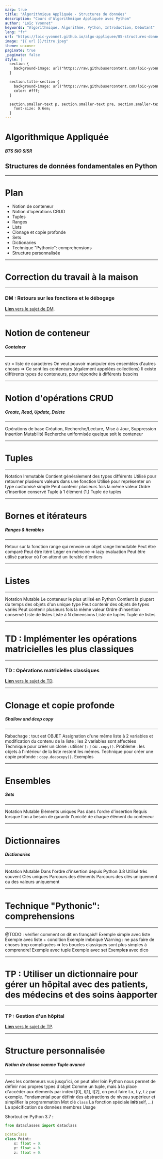 ```yaml
---
marp: true
title: "Algorithmique Appliquée - Structures de données"
description: "Cours d'Algorithmique Appliquée avec Python"
author: "Loïc Yvonnet"
keywords: "Algorithmique, Algorithme, Python, Introduction, Débutant"
lang: "fr"
url: "https://loic-yvonnet.github.io/algo-appliquee/05-structures-donnees/"
image: "{{ url }}/titre.jpeg"
theme: uncover
paginate: true
_paginate: false
style: |
  section {
    background-image: url("https://raw.githubusercontent.com/loic-yvonnet/algo-appliquee/master/assets/bg_normal.jpg");
  }

  section.title-section {
    background-image: url("https://raw.githubusercontent.com/loic-yvonnet/algo-appliquee/master/assets/bg_title.jpg");
    color: #fff;
  }

  section.smaller-text p, section.smaller-text pre, section.smaller-text ul, section.smaller-text table {
    font-size: 0.6em;
  }
---
```


<!-- _class: title-section -->

# <!--fit--> Algorithmique Appliquée

##### BTS SIO SISR

## Structures de données fondamentales en Python

---

# Plan

- Notion de conteneur
- Notion d'opérations CRUD
- Tuples
- Ranges
- Lists
- Clonage et copie profonde
- Sets
- Dictionaries
- Technique "Pythonic": comprehensions
- Structure personnalisée

---

<!-- _class: title-section -->

# <!--fit--> Correction du travail à la maison

---

### DM : Retours sur les fonctions et le débogage

[**Lien** vers le sujet de DM](../03-programmes-simples/dm-02.html).

---

<!-- _class: title-section -->

# <!--fit--> Notion de conteneur

##### Container

---

str = liste de caractères
On veut pouvoir manipuler des ensembles d'autres choses
=> Ce sont les conteneurs (également appelées collections)
Il existe différents types de conteneurs, pour répondre à différents besoins

---

<!-- _class: title-section -->

# <!--fit--> Notion d'opérations CRUD 

##### Create, Read, Update, Delete

---

Opérations de base
Création, Recherche/Lecture, Mise à Jour, Suppression
Insertion
Mutabilité
Recherche uniformisée quelque soit le conteneur

---

<!-- _class: title-section -->

# Tuples

---

Notation
Immutable
Contient généralement des types différents
Utilisé pour retourner plusieurs valeurs dans une fonction
Utilisé pour représenter un type customisé simple
Peut contenir plusieurs fois la même valeur
Ordre d'insertion conservé
Tuple à 1 élément (1,)
Tuple de tuples

---

<!-- _class: title-section -->

# <!--fit--> Bornes et itérateurs

##### Ranges & iterables

---

Retour sur la fonction range qui renvoie un objet range
Immutable
Peut être comparé
Peut être itéré
Léger en mémoire => lazy evaluation
Peut être utilisé partour où l'on attend un iterable d'entiers

---

<!-- _class: title-section -->

# Listes

---

Notation
Mutable
Le conteneur le plus utilisé en Python
Contient la plupart du temps des objets d'un unique type
Peut contenir des objets de types variés
Peut contenir plusieurs fois la même valeur
Ordre d'insertion conservé
Liste de listes
Liste à N dimensions
Liste de tuples
Tuple de listes

---

<!-- _class: title-section -->

# <!--fit--> TD : Implémenter les opérations matricielles les plus classiques

---

### TD : Opérations matricielles classiques

[**Lien** vers le sujet de TD](./td-03-op-matricielles.html).


---

<!-- _class: title-section -->

# <!--fit--> Clonage et copie profonde

##### Shallow and deep copy

---

Rabachage : tout est OBJET
Assignation d'une même liste à 2 variables et modification du contenu de la liste : les 2 variables sont affectées
Technique pour créer un clone : utiliser `[:]` ou `.copy()`.
Problème : les objets à l'intérieur de la liste restent les mêmes.
Technique pour créer une copie profonde : `copy.deepcopy()`.
Exemples

---

<!-- _class: title-section -->

# Ensembles

##### Sets

---

Notation
Mutable
Eléments uniques
Pas dans l'ordre d'insertion
Requis lorsque l'on a besoin de garantir l'unicité de chaque élément du conteneur

---

<!-- _class: title-section -->

# Dictionnaires

##### Dictionaries

---

Notation
Mutable
Dans l'ordre d'insertion depuis Python 3.8
Utilisé très souvent
Clés uniques
Parcours des éléments
Parcours des clés uniquement ou des valeurs uniquement

---

<!-- _class: title-section -->

# <!--fit--> Technique "Pythonic": comprehensions

---

@TODO : vérifier comment on dit en français!!
Exemple simple avec liste
Exemple avec liste + condition
Exemple imbriqué
Warning : ne pas faire de choses trop compliquées => les boucles classiques sont plus simples à comprendre!
Exemple avec tuple
Exemple avec set
Exemple**s** avec dico

---

<!-- _class: title-section -->

# TP : Utiliser un dictionnaire pour gérer un hôpital avec des patients, des médecins et des soins àapporter

---

### TP : Gestion d'un hôpital

[**Lien** vers le sujet de TP](./tp-08-gestion-hosto.html).

---

<!-- _class: title-section -->

# Structure personnalisée

##### Notion de classe comme Tuple avancé

---

Avec les conteneurs vus jusqu'ici, on peut aller loin
Python nous permet de définir nos propres types d'objet
Comme un tuple, mais à la place d'accéder aux élements par index t[0], t[1], t[2], on peut faire t.x, t.y, t.z par exemple.
Fondamental pour définir des abstractions de niveau supérieur et simplifier la programmation
Mot clé `class`
La fonction spéciale __init__(self, ...)
La spécification de données membres
Usage

Shortcut en Python 3.7 :
```py
from dataclasses import dataclass

@dataclass
class Point:
    x: float = 0.
    y: float = 0.
    z: float = 0.
```

<!--
Notes : on ne parle pas de POO.
On montre juste l'équivalent d'une struct C, POD (C++), POJO (Java), POCO (C#), etc.
C'est dommage que l'on ne puisse pas plus facilement faire ça en Python !
-->
